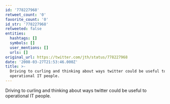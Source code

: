 ```yaml
---
id: '778227968'
retweet_count: '0'
favorite_count: '0'
id_str: '778227968'
retweeted: false
entities:
  hashtags: []
  symbols: []
  user_mentions: []
  urls: []
original_url: https://twitter.com/jth/status/778227968
date: '2008-03-27T21:53:46.000Z'
title: >-
  Driving to curling and thinking about ways twitter could be useful to
  operational IT people.
---
```


Driving to curling and thinking about ways twitter could be useful to operational IT people.